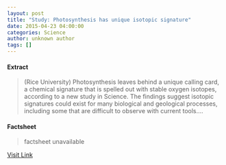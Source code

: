 ```yaml
---
layout: post
title: "Study: Photosynthesis has unique isotopic signature"
date: 2015-04-23 04:00:00
categories: Science
author: unknown author
tags: []
---
```



#### Extract
>(Rice University) Photosynthesis leaves behind a unique calling card, a chemical signature that is spelled out with stable oxygen isotopes, according to a new study in Science. The findings suggest isotopic signatures could exist for many biological and geological processes, including some that are difficult to observe with current tools....

#### Factsheet
>factsheet unavailable

[Visit Link](http://www.eurekalert.org/pub_releases/2015-04/ru-sph042115.php)


